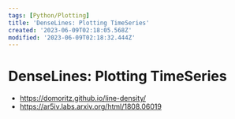 ```yaml
---
tags: [Python/Plotting]
title: 'DenseLines: Plotting TimeSeries'
created: '2023-06-09T02:18:05.568Z'
modified: '2023-06-09T02:18:32.444Z'
---
```


# DenseLines: Plotting TimeSeries

* https://domoritz.github.io/line-density/
* https://ar5iv.labs.arxiv.org/html/1808.06019


